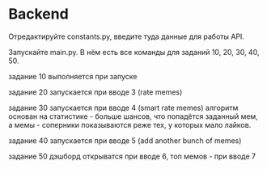 # Backend
Отредактируйте constants.py, введите туда данные для работы API.


Запускайте main.py. В нём есть все команды для заданий 10, 20, 30, 40, 50.


задание 10 выполняется при запуске


задание 20 запускается при вводе 3 (rate memes)


задание 30 запускается при вводе 4 (smart rate memes)
алгоритм основан на статистике - больше шансов, что попадётся заданный мем, а мемы - соперники показываются реже тех, у которых мало лайков.


задание 40 запускается при вводе 5 (add another bunch of memes)


задание 50
дэшборд открыватся при вводе 6, топ мемов - при вводе 7 
